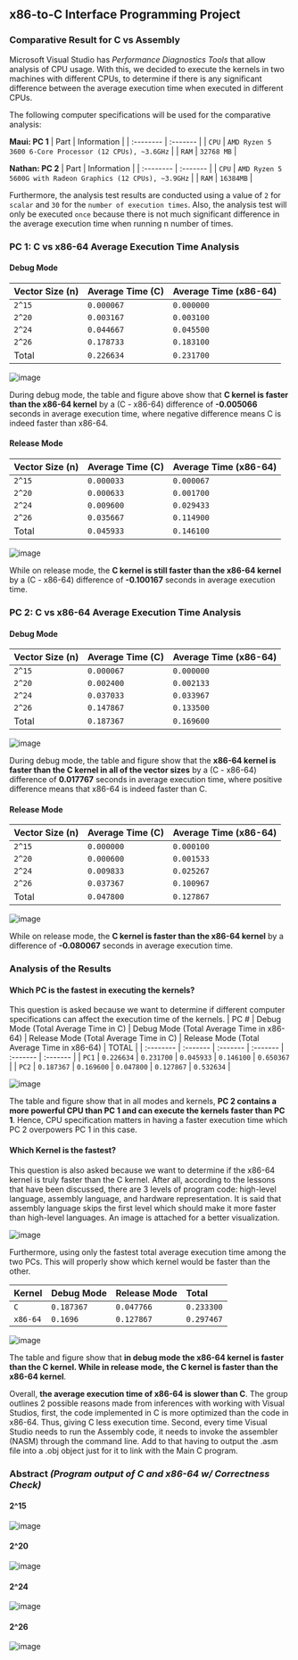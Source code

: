 ## x86-to-C Interface Programming Project

### Comparative Result for C vs Assembly

Microsoft Visual Studio has *Performance Diagnostics Tools* that allow analysis of CPU usage. With this, we decided to execute the kernels in two machines with different CPUs, to determine if there is any significant difference between the average execution time when executed in different CPUs.

The following computer specifications will be used for the comparative analysis:

**Maui: PC 1**
| Part | Information |
| :-------- | :------- | 
| `CPU` | `AMD Ryzen 5 3600 6-Core Processor (12 CPUs), ~3.6GHz` |
| `RAM` | `32768 MB` |

**Nathan: PC 2**
| Part | Information |
| :-------- | :------- | 
| `CPU` | `AMD Ryzen 5 5600G with Radeon Graphics (12 CPUs), ~3.9GHz` |
| `RAM` | `16384MB` |

Furthermore, the analysis test results are conducted using a value of `2` for `scalar` and `30` for the `number of execution times`. Also, the analysis test will only be executed `once` because there is not 
much significant difference in the average execution time when running n number of times.

### PC 1: C vs x86-64 Average Execution Time Analysis
#### Debug Mode
| Vector Size (n) | Average Time (C) | Average Time (x86-64) | 
| :-------- | :------- | :------- | 
| `2^15` | `0.000067` | `0.000000` |
| `2^20` | `0.003167` | `0.003100` |
| `2^24` | `0.044667` | `0.045500` |
| `2^26` | `0.178733` | `0.183100` |
| Total | `0.226634` | `0.231700` |

![image](https://github.com/mauries-lopez/LBYARCH-SAXPY/assets/102708347/25ed9b4d-0caa-4f4e-a596-d02943af22f7)

During debug mode, the table and figure above show that **C kernel is faster than the x86-64 kernel** by a (C - x86-64) difference of **-0.005066** seconds in average execution time, where negative difference means C is indeed faster than x86-64.

#### Release Mode
| Vector Size (n) | Average Time (C) | Average Time (x86-64) | 
| :-------- | :------- | :------- | 
| `2^15` | `0.000033` | `0.000067` |
| `2^20` | `0.000633` | `0.001700` |
| `2^24` | `0.009600` | `0.029433` |
| `2^26` | `0.035667` | `0.114900` |
| Total | `0.045933` | `0.146100` |

![image](https://github.com/mauries-lopez/LBYARCH-SAXPY/assets/102708347/97ac4101-13f8-4e8f-afd9-afee2e39ab29)

While on release mode, the **C kernel is still faster than the x86-64 kernel** by a (C - x86-64) difference of **-0.100167** seconds in average execution time. 

### PC 2: C vs x86-64 Average Execution Time Analysis
#### Debug Mode
| Vector Size (n) | Average Time (C) | Average Time (x86-64) | 
| :-------- | :------- | :------- | 
| `2^15` | `0.000067` | `0.000000` |
| `2^20` | `0.002400` | `0.002133` |
| `2^24` | `0.037033` | `0.033967` |
| `2^26` | `0.147867` | `0.133500` |
| Total | `0.187367` | `0.169600` |

![image](https://github.com/mauries-lopez/LBYARCH-SAXPY/assets/102708347/c4a930da-f228-49d1-a71b-8ea33b85e9ff)

During debug mode, the table and figure show that the **x86-64 kernel is faster than the C kernel in all of the vector sizes** by a (C - x86-64) difference of **0.017767** seconds in average execution time, where positive difference means that x86-64 is indeed faster than C.

#### Release Mode
| Vector Size (n) | Average Time (C) | Average Time (x86-64) | 
| :-------- | :------- | :------- | 
| `2^15` | `0.000000` | `0.000100` |
| `2^20` | `0.000600` | `0.001533` |
| `2^24` | `0.009833` | `0.025267` |
| `2^26` | `0.037367` | `0.100967` |
| Total | `0.047800` | `0.127867` |

![image](https://github.com/mauries-lopez/LBYARCH-SAXPY/assets/102708347/11928a49-51bc-4549-9f69-56d528608763)

While on release mode, the **C kernel is faster than the x86-64 kernel** by a difference of **-0.080067** seconds in average execution time. 

### Analysis of the Results
#### Which PC is the fastest in executing the kernels?
This question is asked because we want to determine if different computer specifications can affect the execution time of the kernels.
| PC # | Debug Mode (Total Average Time in C) | Debug Mode (Total Average Time in x86-64) | Release Mode (Total Average Time in C) | Release Mode (Total Average Time in x86-64) | TOTAL |
| :-------- | :------- | :------- | :------- | :------- | :------- | 
| `PC1` | `0.226634` | `0.231700` | `0.045933` | `0.146100` | `0.650367` |
| `PC2` | `0.187367` | `0.169600` | `0.047800` | `0.127867` | `0.532634` |

![image](https://github.com/mauries-lopez/LBYARCH-SAXPY/assets/102708347/f4b8ee08-8232-44d0-8d7d-3a3b24b2192d)

The table and figure show that in all modes and kernels, **PC 2 contains a more powerful CPU than PC 1 and can execute the kernels faster than PC 1**. Hence, CPU specification matters in having a faster execution time which PC 2 overpowers PC 1 in this case.

#### Which Kernel is the fastest?
This question is also asked because we want to determine if the x86-64 kernel is truly faster than the C kernel. After all, according to the lessons that have been discussed, there are 3 levels of program code: high-level language, assembly language, and hardware representation.
It is said that assembly language skips the first level which should make it more faster than high-level languages. An image is attached for a better visualization.

![image](https://github.com/mauries-lopez/LBYARCH-SAXPY/assets/102708347/24885e11-a8d5-45ff-8fb5-e3a051b0b9db)

Furthermore, using only the fastest total average execution time among the two PCs. This will properly show which kernel would be faster than the other.

| Kernel | Debug Mode | Release Mode | Total |
| :-------- | :------- | :------- | :------- | 
| `C` | `0.187367` | `0.047766` | `0.233300` | 
| `x86-64` | `0.1696` | `0.127867` | `0.297467` |

![image](https://github.com/mauries-lopez/LBYARCH-SAXPY/assets/102708347/eb7c82c1-845a-4b07-902b-3c6fd4f7cfc4)

The table and figure show that **in debug mode the x86-64 kernel is faster than the C kernel. While in release mode, the C kernel is faster than the x86-64 kernel**.

Overall, **the average execution time of x86-64 is slower than C**. The group outlines 2 possible reasons made from inferences with working with Visual Studios, first, the code implemented in C is more optimized than the code in x86-64. Thus, giving C less execution time. Second, every time Visual Studio needs to run the Assembly code, it needs to invoke the assembler (NASM) through the command line. Add to that having to output the .asm file into a .obj object just for it to link with the Main C program.

### Abstract *(Program output of C and x86-64 w/ Correctness Check)*
#### 2^15
![image](https://github.com/mauries-lopez/LBYARCH-SAXPY/assets/102708347/b8043746-4d28-49a9-be9a-58b17f1507fb)
#### 2^20
![image](https://github.com/mauries-lopez/LBYARCH-SAXPY/assets/102708347/b579344d-c391-4b19-8506-04a26e3ff419)
#### 2^24
![image](https://github.com/mauries-lopez/LBYARCH-SAXPY/assets/102708347/1c583416-b4ec-4be0-b64e-420ddcb6fc0b)
#### 2^26
![image](https://github.com/mauries-lopez/LBYARCH-SAXPY/assets/102708347/2353b4b0-20cb-4d25-bd87-485f144b8083)


